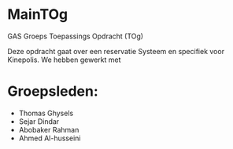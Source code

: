 # MainTOg

GAS Groeps Toepassings Opdracht (TOg)

Deze opdracht gaat over een reservatie Systeem en specifiek voor Kinepolis. We hebben gewerkt met 

# Groepsleden:

- Thomas Ghysels
- Sejar Dindar
- Abobaker Rahman
- Ahmed Al-husseini
